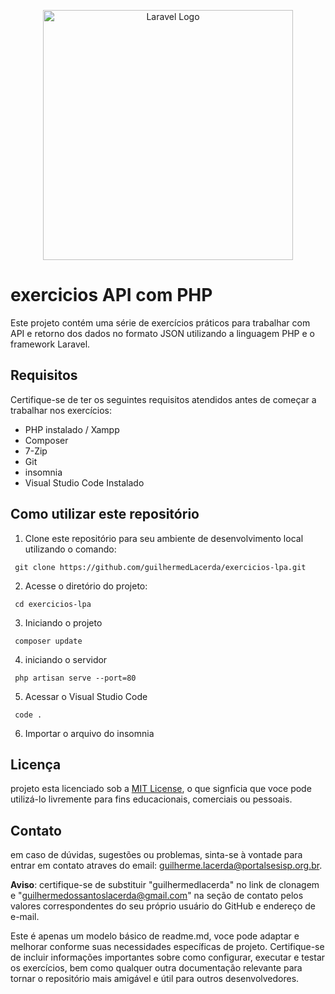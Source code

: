 <p align="center"><a href="https://laravel.com" target="_blank"><img src="https://raw.githubusercontent.com/laravel/art/master/logo-lockup/5%20SVG/2%20CMYK/1%20Full%20Color/laravel-logolockup-cmyk-red.svg" width="400" alt="Laravel Logo"></a></p>

# exercicios API com PHP

Este projeto contém uma série de exercícios práticos para trabalhar com API e retorno dos dados no formato JSON utilizando a linguagem PHP e o framework Laravel.

## Requisitos 

Certifique-se de ter os seguintes requisitos atendidos antes de começar a trabalhar nos exercícios:
* PHP instalado / Xampp 
* Composer
* 7-Zip
* Git
* insomnia
* Visual Studio Code Instalado

## Como utilizar este repositório

1.  Clone este repositório para seu ambiente de desenvolvimento local utilizando o comando:
```
 git clone https://github.com/guilhermedLacerda/exercicios-lpa.git
``` 
2.  Acesse o diretório do projeto:
```
 cd exercicios-lpa
```
3. Iniciando o projeto
```
 composer update
 ```
4. iniciando o servidor
```
 php artisan serve --port=80
```
5. Acessar o Visual Studio Code
```
 code .
```
 
6. Importar o arquivo do insomnia

## Licença

projeto esta licenciado sob a [MIT License](LICENSE),
o que signficia que voce pode utilizá-lo livremente para fins educacionais, comerciais ou pessoais.

## Contato

em caso de dúvidas, sugestões ou problemas, sinta-se à vontade para entrar em contato atraves do email: guilherme.lacerda@portalsesisp.org.br.

**Aviso**: certifique-se de substituir "guilhermedlacerda" no link de clonagem e "guilhermedossantoslacerda@gmail.com" na seção de contato pelos valores correspondentes do seu próprio usuário do GitHub e endereço de e-mail.

Este é apenas um modelo básico de readme.md, voce pode adaptar e melhorar conforme suas necessidades específicas de projeto. Certifique-se de incluir informações importantes sobre como configurar, executar e testar os exercícios, bem como qualquer outra documentação relevante para tornar o repositório mais amigável e útil para outros desenvolvedores.